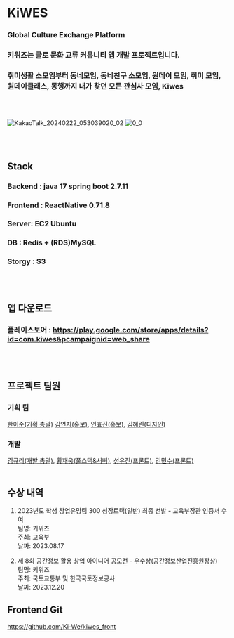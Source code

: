 # KiWES
### Global Culture Exchange Platform<br/>
### 키위즈는 글로 문화 교류 커뮤니티 앱 개발 프로젝트입니다.<br/>
### 취미생활 소모임부터 동네모임, 동네친구 소모임, 원데이 모임, 취미 모임,<br/> 원데이클래스, 동행까지 내가 찾던 모든 관심사 모임, Kiwes <br/>
<br/>
<br/>


![KakaoTalk_20240222_053039020_02](https://github.com/wodnd0131/kiwes_front/assets/62841992/2a0a926f-79e1-415f-939d-4763b3ff6f0d)
![0_0](https://github.com/user-attachments/assets/c5266ffa-067d-4e6f-8dab-d2fba27bbab2)


<br/>
<br/>

## Stack
### Backend : java 17 spring boot 2.7.11 <br/>
### Frontend : ReactNative 0.71.8 <br/>
### Server: EC2 Ubuntu <br/>
### DB : Redis + (RDS)MySQL <br/>
### Storgy : S3 <br/>
<br/>
<br/>

## 앱 다운로드
### 플레이스토어 : https://play.google.com/store/apps/details?id=com.kiwes&pcampaignid=web_share
<br/>
<br/>

## 프로젝트 팀원
### 기획 팀
[한이준(기획 총괄)](https://www.linkedin.com/in/yijun-han-6a0771230/)
[김연지(홍보)](yeonji9892@gmail.com),
[인효진(홍보)](hyojin.in.mkt@gmail.com),
[김혜린(디자인)](ringaring_a@naver.com)
<br/>
### 개발
[김규리(개발 총괄)](https://github.com/kyuriiii),
[황재웅(풀스택&서버)](https://github.com/wodnd0131),
[성유진(프론트)](https://github.com/uuujini),
[김민수(프론트)](https://github.com/MinsuKim21)
<br/>
<br/>

## 수상 내역
1. 2023년도 학생 창업유망팀 300 성장트랙(일반) 최종 선발 - 교육부장관 인증서 수여 <br/>
팀명: 키위즈  <br/>
주최: 교육부 <br/>
날짜: 2023.08.17  <br/>

3. 제 8회 공간정보 활용 창업 아이디어 공모전 - 우수상(공간정보산업진흥원장상) <br/>
팀명: 키위즈  <br/>
주최: 국토교통부 및 한국국토정보공사 <br/>
날짜: 2023.12.20  <br/>

## Frontend Git
https://github.com/Ki-We/kiwes_front
 
